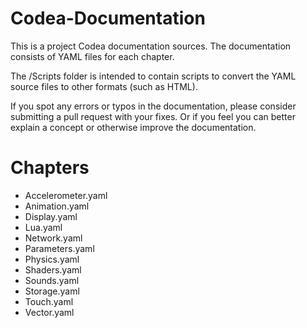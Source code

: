 Codea-Documentation
===================

This is a project Codea documentation sources. The documentation consists of YAML files for each chapter.

The /Scripts folder is intended to contain scripts to convert the YAML source files to other formats (such as HTML). 

If you spot any errors or typos in the documentation, please consider submitting a pull request with your fixes. Or if you feel you can better explain a concept or otherwise improve the documentation.

Chapters
========

* Accelerometer.yaml
* Animation.yaml
* Display.yaml
* Lua.yaml
* Network.yaml
* Parameters.yaml
* Physics.yaml
* Shaders.yaml
* Sounds.yaml
* Storage.yaml
* Touch.yaml
* Vector.yaml
